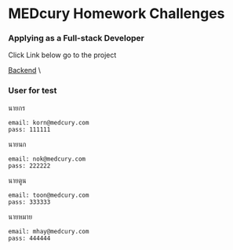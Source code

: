 # MEDcury Homework Challenges

### Applying as a Full-stack Developer

Click Link below go to the project

[Backend](https://github.com/krisana/mecury-quiz/tree/main/backend) \
<!-- [Frontend](https://github.com/krisana/maqe-frontend-developer/tree/main/frontend-template-and-styling) -->

### User for test

นายกร
```
email: korn@medcury.com
pass: 111111

```
นายนก
```
email: nok@medcury.com
pass: 222222

```
นายตูน
```
email: toon@medcury.com
pass: 333333

```

นายหมาย
```
email: mhay@medcury.com
pass: 444444

```
